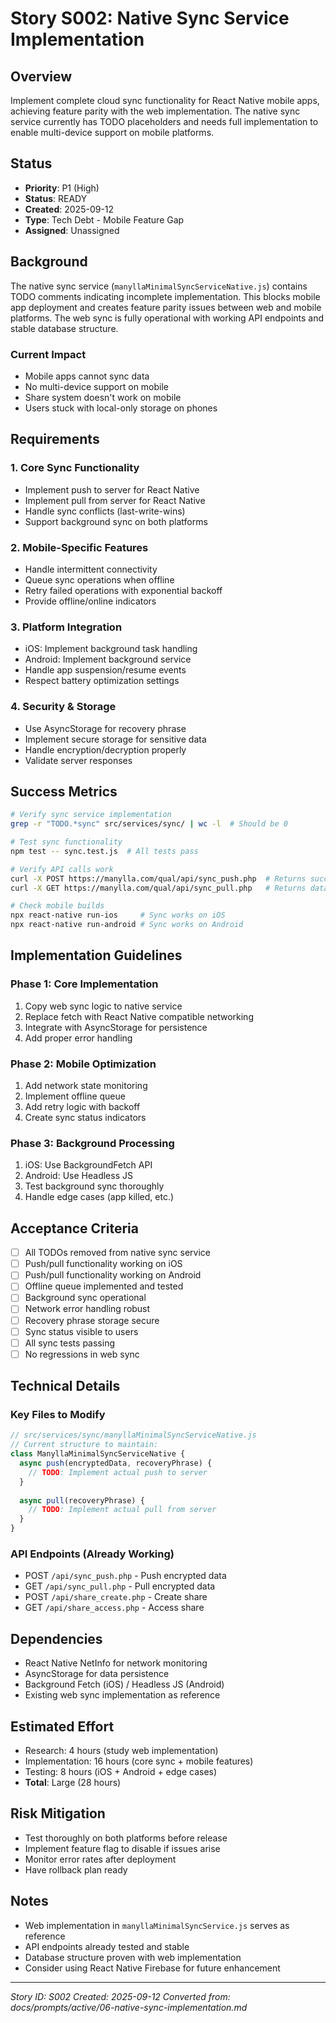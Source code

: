 # Story S002: Native Sync Service Implementation

## Overview
Implement complete cloud sync functionality for React Native mobile apps, achieving feature parity with the web implementation. The native sync service currently has TODO placeholders and needs full implementation to enable multi-device support on mobile platforms.

## Status
- **Priority**: P1 (High)
- **Status**: READY
- **Created**: 2025-09-12
- **Type**: Tech Debt - Mobile Feature Gap
- **Assigned**: Unassigned

## Background
The native sync service (`manyllaMinimalSyncServiceNative.js`) contains TODO comments indicating incomplete implementation. This blocks mobile app deployment and creates feature parity issues between web and mobile platforms. The web sync is fully operational with working API endpoints and stable database structure.

### Current Impact
- Mobile apps cannot sync data
- No multi-device support on mobile
- Share system doesn't work on mobile
- Users stuck with local-only storage on phones

## Requirements

### 1. Core Sync Functionality
- Implement push to server for React Native
- Implement pull from server for React Native
- Handle sync conflicts (last-write-wins)
- Support background sync on both platforms

### 2. Mobile-Specific Features
- Handle intermittent connectivity
- Queue sync operations when offline
- Retry failed operations with exponential backoff
- Provide offline/online indicators

### 3. Platform Integration
- iOS: Implement background task handling
- Android: Implement background service
- Handle app suspension/resume events
- Respect battery optimization settings

### 4. Security & Storage
- Use AsyncStorage for recovery phrase
- Implement secure storage for sensitive data
- Handle encryption/decryption properly
- Validate server responses

## Success Metrics
```bash
# Verify sync service implementation
grep -r "TODO.*sync" src/services/sync/ | wc -l  # Should be 0

# Test sync functionality
npm test -- sync.test.js  # All tests pass

# Verify API calls work
curl -X POST https://manylla.com/qual/api/sync_push.php  # Returns success
curl -X GET https://manylla.com/qual/api/sync_pull.php   # Returns data

# Check mobile builds
npx react-native run-ios     # Sync works on iOS
npx react-native run-android # Sync works on Android
```

## Implementation Guidelines

### Phase 1: Core Implementation
1. Copy web sync logic to native service
2. Replace fetch with React Native compatible networking
3. Integrate with AsyncStorage for persistence
4. Add proper error handling

### Phase 2: Mobile Optimization
1. Add network state monitoring
2. Implement offline queue
3. Add retry logic with backoff
4. Create sync status indicators

### Phase 3: Background Processing
1. iOS: Use BackgroundFetch API
2. Android: Use Headless JS
3. Test background sync thoroughly
4. Handle edge cases (app killed, etc.)

## Acceptance Criteria
- [ ] All TODOs removed from native sync service
- [ ] Push/pull functionality working on iOS
- [ ] Push/pull functionality working on Android
- [ ] Offline queue implemented and tested
- [ ] Background sync operational
- [ ] Network error handling robust
- [ ] Recovery phrase storage secure
- [ ] Sync status visible to users
- [ ] All sync tests passing
- [ ] No regressions in web sync

## Technical Details

### Key Files to Modify
```javascript
// src/services/sync/manyllaMinimalSyncServiceNative.js
// Current structure to maintain:
class ManyllaMinimalSyncServiceNative {
  async push(encryptedData, recoveryPhrase) {
    // TODO: Implement actual push to server
  }
  
  async pull(recoveryPhrase) {
    // TODO: Implement actual pull from server
  }
}
```

### API Endpoints (Already Working)
- POST `/api/sync_push.php` - Push encrypted data
- GET `/api/sync_pull.php` - Pull encrypted data
- POST `/api/share_create.php` - Create share
- GET `/api/share_access.php` - Access share

## Dependencies
- React Native NetInfo for network monitoring
- AsyncStorage for data persistence
- Background Fetch (iOS) / Headless JS (Android)
- Existing web sync implementation as reference

## Estimated Effort
- Research: 4 hours (study web implementation)
- Implementation: 16 hours (core sync + mobile features)
- Testing: 8 hours (iOS + Android + edge cases)
- **Total**: Large (28 hours)

## Risk Mitigation
- Test thoroughly on both platforms before release
- Implement feature flag to disable if issues arise
- Monitor error rates after deployment
- Have rollback plan ready

## Notes
- Web implementation in `manyllaMinimalSyncService.js` serves as reference
- API endpoints already tested and stable
- Database structure proven with web implementation
- Consider using React Native Firebase for future enhancement

---
*Story ID: S002*
*Created: 2025-09-12*
*Converted from: docs/prompts/active/06-native-sync-implementation.md*
